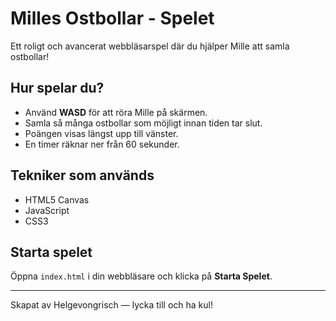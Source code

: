 # Milles Ostbollar - Spelet

Ett roligt och avancerat webbläsarspel där du hjälper Mille att samla ostbollar! 

## Hur spelar du?

- Använd **WASD** för att röra Mille på skärmen.
- Samla så många ostbollar som möjligt innan tiden tar slut.
- Poängen visas längst upp till vänster.
- En timer räknar ner från 60 sekunder.

## Tekniker som används

- HTML5 Canvas
- JavaScript
- CSS3

## Starta spelet

Öppna `index.html` i din webbläsare och klicka på **Starta Spelet**.

---

Skapat av Helgevongrisch — lycka till och ha kul!
